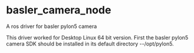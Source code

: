 # basler_camera_node
A ros driver for basler pylon5 camera 

This driver worked for Desktop Linux 64 bit version. First the basler pylon5 camera SDK should be installed in its default directory
--/opt/pylon5.
